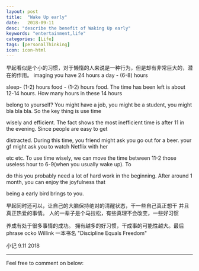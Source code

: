 ```yaml
---
layout: post
title:  "Wake Up early"
date:   2018-09-11
desc: "describe the benefit of Waking Up early"
keywords: "entertainment,life"
categories: [Life]
tags: [personalThinking]
icon: icon-html
---
```


早起看似是个小的习惯，对于懒惰的人来说是一种行为，但是却有非常巨大的，潜在的作用。 imaging you have 24 hours a day - (6-8) hours 

sleep- (1-2) hours food - (1-2) hours food. The time has been left is about 12-14 hours. How many hours in these 14 hours 

belong to yourself? You might have a job, you might be a student, you might bla bla bla. So the key thing is use time 

wisely and efficient. The fact shows the most inefficient time is after 11 in the evening. Since people are easy to get 

distracted. During this time, you friend might ask you go out for a beer. your gf might ask you to watch Netflix with her

etc etc. To use time wisely, we can move the time between 11-2 those useless hour to 6-9(when you usually wake up). To 

do this you probably need a lot of hard work in the beginning. After around 1 month, you can enjoy the joyfulness that  

being a early bird brings to you.

早起同时还可以，让自己的大脑保持绝对的清醒状态，干一些自己真正想干 并且真正热爱的事情。 人的一辈子是个马拉松，有些真理不会改变，一些好习惯

养成有处于很多事情的成功。 拥有越多的好习惯，干成事的可能性越大。最后 phrase ocko Willink 一本书名 "Discipline Equals Freedom"

小记
9.11 2018

---

Feel free to comment on below: